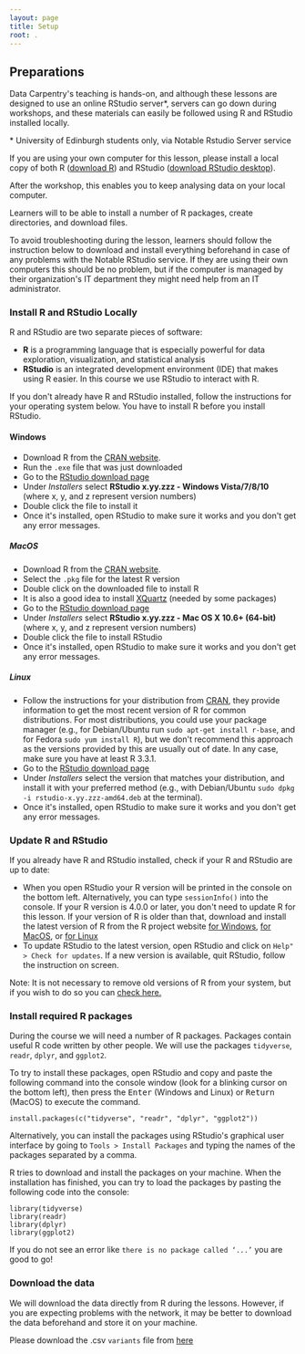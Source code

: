 ```yaml
---
layout: page
title: Setup
root: .
---
```


## Preparations

Data Carpentry's teaching is hands-on, and although these lessons are designed to use an online RStudio server*, servers can go down during workshops, and these materials can easily be followed using R and RStudio installed locally.

\* University of Edinburgh students only, via Notable Rstudio Server service

If you are using your own computer for this lesson, please install a local copy
of both R ([download R](https://www.stats.bris.ac.uk/R/))
and RStudio ([download RStudio desktop](https://rstudio.com/products/rstudio/)).

After the workshop, this enables you to keep analysing data on your local computer.

Learners will to be able to install a number of R packages, create directories, and download
files.

To avoid troubleshooting during the lesson, learners should follow the
instruction below to download and install everything beforehand in case of any problems with the Notable RStudio service.
If they are using their own computers this should be no problem,
but if the computer is managed by their organization's IT department
they might need help from an IT administrator.

### Install R and RStudio Locally

R and RStudio are two separate pieces of software:

* **R** is a programming language that is especially powerful for data
  exploration, visualization, and statistical analysis
* **RStudio** is an integrated development environment (IDE) that makes using
  R easier. In this course we use RStudio to interact with R.

If you don't already have R and RStudio installed, follow the instructions for
your operating system below. You have to install R before you install RStudio.

#### Windows

* Download R from the
  [CRAN website](https://cran.r-project.org/bin/windows/base/release.htm).
* Run the `.exe` file that was just downloaded
* Go to the [RStudio download page](https://www.rstudio.com/products/rstudio/download/#download)
* Under *Installers* select **RStudio x.yy.zzz - Windows
  Vista/7/8/10** (where x, y, and z represent version numbers)
* Double click the file to install it
* Once it's installed, open RStudio to make sure it works and you don't get any
  error messages.

##### MacOS

* Download R from
  the [CRAN website](https://cran.r-project.org/bin/macosx/).
* Select the `.pkg` file for the latest R version
* Double click on the downloaded file to install R
* It is also a good idea to install [XQuartz](https://www.xquartz.org/) (needed
  by some packages)
* Go to the [RStudio download page](https://www.rstudio.com/products/rstudio/download/#download)
* Under *Installers* select **RStudio x.yy.zzz - Mac OS X 10.6+ (64-bit)**
  (where x, y, and z represent version numbers)
* Double click the file to install RStudio
* Once it's installed, open RStudio to make sure it works and you don't get any
  error messages.

##### Linux

* Follow the instructions for your distribution
  from [CRAN](https://cloud.r-project.org/bin/linux), they provide information
  to get the most recent version of R for common distributions. For most
  distributions, you could use your package manager (e.g., for Debian/Ubuntu run
  `sudo apt-get install r-base`, and for Fedora `sudo yum install R`), but we
  don't recommend this approach as the versions provided by this are
  usually out of date. In any case, make sure you have at least R 3.3.1.
* Go to the
  [RStudio download page](https://www.rstudio.com/products/rstudio/download/#download)
* Under *Installers* select the version that matches your distribution, and
  install it with your preferred method (e.g., with Debian/Ubuntu `sudo dpkg -i
  rstudio-x.yy.zzz-amd64.deb` at the terminal).
* Once it's installed, open RStudio to make sure it works and you don't get any
  error messages.

### Update R and RStudio

If you already have R and RStudio installed, check if your R and RStudio are
up to date:

* When you open RStudio your R version will be printed in the console on
  the bottom left. Alternatively, you can type `sessionInfo()` into the console.
  If your R version is 4.0.0 or later, you don't need to update R for this
  lesson. If your version of R is older than that, download and install the
  latest version of R from the R project website
  [for Windows](https://cran.r-project.org/bin/windows/base/),
  [for MacOS](https://cran.r-project.org/bin/macosx/),
  or [for Linux](https://cran.r-project.org/bin/linux/)
* To update RStudio to the latest version, open RStudio and click on
  `Help" > Check for updates`. If a new version is available, quit RStudio,
  follow the instruction on screen.

Note: It is not necessary to remove old versions of R from your system,
but if you wish to do so you can
[check here.](https://cran.r-project.org/bin/windows/base/rw-FAQ.html#How-do-I-UNinstall-R_003f)


### Install required R packages

During the course we will need a number of R packages. Packages contain useful
R code written by other people. We will use the packages
`tidyverse`, `readr`, `dplyr`, and `ggplot2`.

To try to install these packages, open RStudio and copy and paste the following
command into the console window (look for a blinking cursor on the bottom left),
then press the <kbd>Enter</kbd> (Windows and Linux) or <kbd>Return</kbd> (MacOS)
to execute the command.

```{r eval=FALSE}
install.packages(c("tidyverse", "readr", "dplyr", "ggplot2"))
```

Alternatively, you can install the packages using RStudio's graphical user
interface by going to `Tools > Install Packages` and typing the names of the
packages separated by a comma.

R tries to download and install the packages on your machine.
When the installation has finished, you can try to load the
packages by pasting the following code into the console:

```{r eval=FALSE}
library(tidyverse)
library(readr)
library(dplyr)
library(ggplot2)
```

If you do not see an error like `there is no package called ‘...’` you are good
to go!


### Download the data

We will download the data directly from R during the lessons. However, if you
are expecting problems with the network, it may be better to download the data
beforehand and store it on your machine.  

Please download the .csv `variants` file from [here](https://ndownloader.figshare.com/files/14632895)
